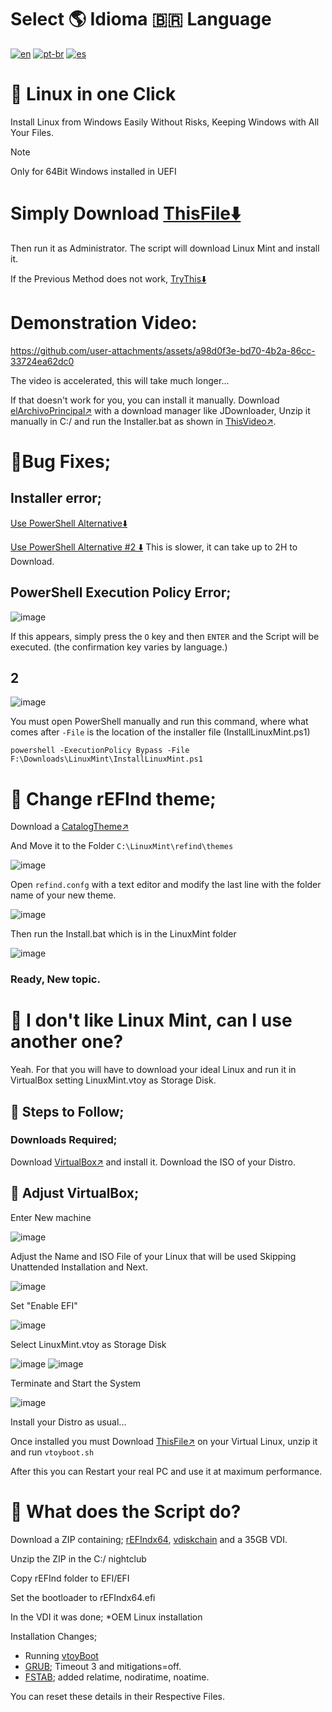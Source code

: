 # Select 🌎 Idioma 🇧🇷 Language
[![en](https://img.shields.io/badge/English-en-red.svg)](README.md)
[![pt-br](https://img.shields.io/badge/Português-pt--br-green.svg)](README.pt-br.md)
[![es](https://img.shields.io/badge/Espa%C3%B1ol-es-yellow.svg)](README.es-419.md)

# 🐧 Linux in one Click
Install Linux from Windows Easily
Without Risks, Keeping Windows with All Your Files.
>[!NOTE]
> Only for 64Bit Windows installed in UEFI

# Simply Download [ThisFile⬇️](https://razaoinfo.dl.sourceforge.net/project/linuxoneclick/InstallLinux.bat?viasf=1)
Then run it as Administrator.
The script will download Linux Mint and install it.

If the Previous Method does not work, [TryThis⬇️](https://razaoinfo.dl.sourceforge.net/project/linuxoneclick/LinuxInstall.ps1?viasf=1)

# Demonstration Video:
https://github.com/user-attachments/assets/a98d0f3e-bd70-4b2a-86cc-33724ea62dc0

The video is accelerated, this will take much longer...

If that doesn't work for you, you can install it manually.
Download [elArchivoPrincipal↗️](https://sourceforge.net/projects/linuxoneclick/files/LOClicK.zip/download) with a download manager like JDownloader, Unzip it manually in C:/ and run the Installer.bat as shown in [ThisVideo↗️](https://www.youtube.com/watch?v=Y1K3TLja434).


# 💢Bug Fixes;

## Installer error;
[Use PowerShell Alternative⬇️](https://razaoinfo.dl.sourceforge.net/project/linuxoneclick/LinuxInstall.ps1?viasf=1)

[Use PowerShell Alternative #2 ⬇️](https://sitsa.dl.sourceforge.net/project/linuxoneclick/LinuxInstallAlternativa.ps1?viasf=1) This is slower, it can take up to 2H to Download.

## PowerShell Execution Policy Error;
![image](https://github.com/user-attachments/assets/1920e51d-2600-4341-9934-805f7050e9e7)

If this appears, simply press the `O` key and then `ENTER` and the Script will be executed. (the confirmation key varies by language.)


## 2
![image](https://github.com/user-attachments/assets/60d9ea10-d944-4bed-90f3-bdf435bec5fa)

You must open PowerShell manually and run this command, where what comes after `-File` is the location of the installer file (InstallLinuxMint.ps1)
```
powershell -ExecutionPolicy Bypass -File F:\Downloads\LinuxMint\InstallLinuxMint.ps1
```

# 🌌 Change rEFInd theme;
 Download a [CatalogTheme↗️](https://refind-themes-collection.netlify.app/)

And Move it to the Folder `C:\LinuxMint\refind\themes`

![image](https://github.com/user-attachments/assets/86d591ac-8071-406a-9069-8d2d8d8fc327)

Open `refind.confg` with a text editor and modify the last line with the folder name of your new theme.

![image](https://github.com/user-attachments/assets/efd309fc-7ac4-4990-a39c-4b44d460bb22)

Then run the Install.bat which is in the LinuxMint folder

![image](https://github.com/user-attachments/assets/0d5865f4-faf6-4a66-897d-eaf4c4c4b1e1)

### Ready, New topic.

# 🥶 I don't like Linux Mint, can I use another one?
Yeah. For that you will have to download your ideal Linux and run it in VirtualBox setting LinuxMint.vtoy as Storage Disk.

## 🛂 Steps to Follow;
### Downloads Required;
Download [VirtualBox↗️](https://www.virtualbox.org/wiki/Downloads) and install it. Download the ISO of your Distro.

## 💽 Adjust VirtualBox;
Enter New machine

![image](https://github.com/user-attachments/assets/8cfe0337-2f92-4e9a-9059-a70f0e3929ba)

Adjust the Name and ISO File of your Linux that will be used Skipping Unattended Installation and Next.

![image](https://github.com/user-attachments/assets/9444832a-22e0-4ca8-b8c7-59123e7edf86)

Set "Enable EFI"

![image](https://github.com/user-attachments/assets/e01e764c-4e5f-4add-ada7-e54861325a8e)

Select LinuxMint.vtoy as Storage Disk

![image](https://github.com/user-attachments/assets/8db49d24-f9df-4a5d-8d49-c3eef4a07502)
![image](https://github.com/user-attachments/assets/f89af4ec-c031-4132-9030-50a084c4b988)

Terminate and Start the System

![image](https://github.com/user-attachments/assets/bf4f98b0-5aa1-4895-be64-6057e17febfe)

Install your Distro as usual...


Once installed you must Download [ThisFile↗️](https://github.com/ventoy/vtoyboot/releases) on your Virtual Linux, unzip it and run `vtoyboot.sh`

After this you can Restart your real PC and use it at maximum performance.

# 🤨 What does the Script do?
Download a ZIP containing;
[rEFIndx64](https://www.rodsbooks.com/refind/), [vdiskchain](https://github.com/ventoy/vdiskchain) and a 35GB VDI.

Unzip the ZIP in the C:/ nightclub

Copy rEFInd folder to EFI/EFI

Set the bootloader to rEFIndx64.efi

In the VDI it was done;
*OEM Linux installation

Installation Changes;
* Running [vtoyBoot](https://github.com/ventoy/vtoyboot)
* [GRUB](https://es.wikipedia.org/wiki/GNU_GRUB); Timeout 3 and mitigations=off.
* [FSTAB](https://es.wikipedia.org/wiki/Fstab); added relatime, nodiratime, noatime.

You can reset these details in their Respective Files.
